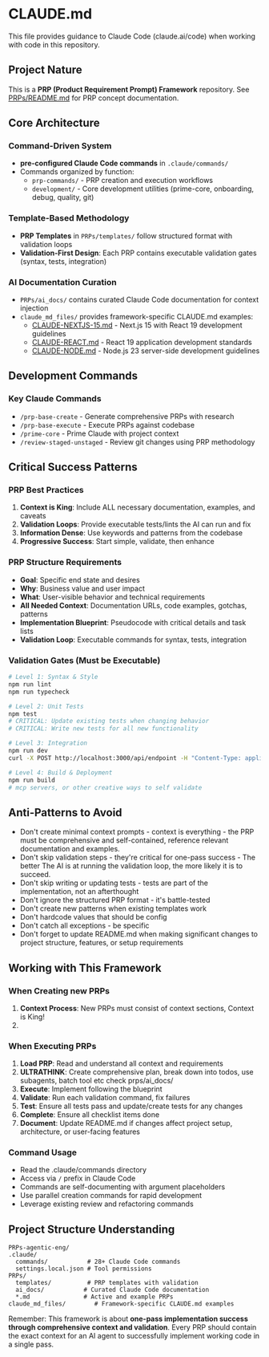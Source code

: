 # CLAUDE.md

This file provides guidance to Claude Code (claude.ai/code) when working with code in this repository.

## Project Nature

This is a **PRP (Product Requirement Prompt) Framework** repository. See [PRPs/README.md](PRPs/README.md) for PRP concept documentation.

## Core Architecture

### Command-Driven System

- **pre-configured Claude Code commands** in `.claude/commands/`
- Commands organized by function:
  - `prp-commands/` - PRP creation and execution workflows
  - `development/` - Core development utilities (prime-core, onboarding, debug, quality, git)

### Template-Based Methodology

- **PRP Templates** in `PRPs/templates/` follow structured format with validation loops
- **Validation-First Design**: Each PRP contains executable validation gates (syntax, tests, integration)

### AI Documentation Curation

- `PRPs/ai_docs/` contains curated Claude Code documentation for context injection
- `claude_md_files/` provides framework-specific CLAUDE.md examples:
  - [CLAUDE-NEXTJS-15.md](claude_md_files/CLAUDE-NEXTJS-15.md) - Next.js 15 with React 19 development guidelines
  - [CLAUDE-REACT.md](claude_md_files/CLAUDE-REACT.md) - React 19 application development standards
  - [CLAUDE-NODE.md](claude_md_files/CLAUDE-NODE.md) - Node.js 23 server-side development guidelines

## Development Commands

### Key Claude Commands

- `/prp-base-create` - Generate comprehensive PRPs with research
- `/prp-base-execute` - Execute PRPs against codebase
- `/prime-core` - Prime Claude with project context
- `/review-staged-unstaged` - Review git changes using PRP methodology

## Critical Success Patterns

### PRP Best Practices

1. **Context is King**: Include ALL necessary documentation, examples, and caveats
2. **Validation Loops**: Provide executable tests/lints the AI can run and fix
3. **Information Dense**: Use keywords and patterns from the codebase
4. **Progressive Success**: Start simple, validate, then enhance

### PRP Structure Requirements

- **Goal**: Specific end state and desires
- **Why**: Business value and user impact
- **What**: User-visible behavior and technical requirements
- **All Needed Context**: Documentation URLs, code examples, gotchas, patterns
- **Implementation Blueprint**: Pseudocode with critical details and task lists
- **Validation Loop**: Executable commands for syntax, tests, integration

### Validation Gates (Must be Executable)

```bash
# Level 1: Syntax & Style
npm run lint
npm run typecheck

# Level 2: Unit Tests
npm test
# CRITICAL: Update existing tests when changing behavior
# CRITICAL: Write new tests for all new functionality

# Level 3: Integration
npm run dev
curl -X POST http://localhost:3000/api/endpoint -H "Content-Type: application/json" -d '{...}'

# Level 4: Build & Deployment
npm run build
# mcp servers, or other creative ways to self validate
```

## Anti-Patterns to Avoid

- Don't create minimal context prompts - context is everything - the PRP must be comprehensive and self-contained, reference relevant documentation and examples.
- Don't skip validation steps - they're critical for one-pass success - The better The AI is at running the validation loop, the more likely it is to succeed.
- Don't skip writing or updating tests - tests are part of the implementation, not an afterthought
- Don't ignore the structured PRP format - it's battle-tested
- Don't create new patterns when existing templates work
- Don't hardcode values that should be config
- Don't catch all exceptions - be specific
- Don't forget to update README.md when making significant changes to project structure, features, or setup requirements

## Working with This Framework

### When Creating new PRPs

1. **Context Process**: New PRPs must consist of context sections, Context is King!
2.

### When Executing PRPs

1. **Load PRP**: Read and understand all context and requirements
2. **ULTRATHINK**: Create comprehensive plan, break down into todos, use subagents, batch tool etc check prps/ai_docs/
3. **Execute**: Implement following the blueprint
4. **Validate**: Run each validation command, fix failures
5. **Test**: Ensure all tests pass and update/create tests for any changes
6. **Complete**: Ensure all checklist items done
7. **Document**: Update README.md if changes affect project setup, architecture, or user-facing features

### Command Usage

- Read the .claude/commands directory
- Access via `/` prefix in Claude Code
- Commands are self-documenting with argument placeholders
- Use parallel creation commands for rapid development
- Leverage existing review and refactoring commands

## Project Structure Understanding

```
PRPs-agentic-eng/
.claude/
  commands/           # 28+ Claude Code commands
  settings.local.json # Tool permissions
PRPs/
  templates/          # PRP templates with validation
  ai_docs/           # Curated Claude Code documentation
  *.md               # Active and example PRPs
claude_md_files/        # Framework-specific CLAUDE.md examples
```

Remember: This framework is about **one-pass implementation success through comprehensive context and validation**. Every PRP should contain the exact context for an AI agent to successfully implement working code in a single pass.
